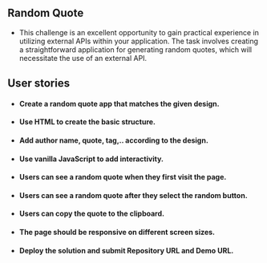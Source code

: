 ## Random Quote
- This challenge is an excellent opportunity to gain practical experience in utilizing external APIs within your application. The task involves creating a straightforward application for generating random quotes, which will necessitate the use of an external API.


## User stories


- #### Create a random quote app that matches the given design.

- #### Use HTML to create the basic structure.

- #### Add author name, quote, tag,.. according to the design.

- #### Use vanilla JavaScript to add interactivity.

- #### Users can see a random quote when they first visit the page.

- #### Users can see a random quote after they select the random button.

- #### Users can copy the quote to the clipboard.

- #### The page should be responsive on different screen sizes.

- #### Deploy the solution and submit Repository URL and Demo URL.